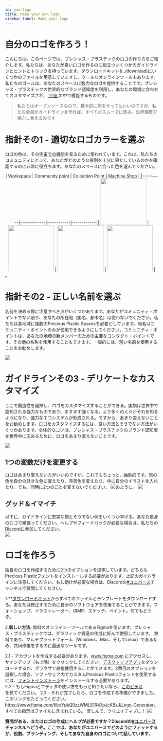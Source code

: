 ```yaml
---
id: yourlogo 
title: Make your own logo 
sidebar_label: Make your logo 
---
```

<style> 
:root { 
  --highlight: #f090b3; 
  --links: #f090b3; 
  --hover: #f2a5c1; 
} 
</style> 

# 自分のロゴを作ろう！ 

こんにちは。このページでは、プレシャス・プラスチックのロゴの作り方をご紹介します。私たちは、あなたが良いロゴを作るのに役立ついくつかのガイドラインとヒントとトリックを持っています。ダウンロードキット](../download)にいくつかのファイルを用意していますし、クールなオンラインツールもあります。私たちのゴールは、あなたのスペースに強力なロゴを提供することです。プレシャス・プラスチックの世界的なブランド認知度を利用し、あなたの環境に合わせてカスタマイズされ、[ 宇宙 ](../universe/universe) の中で機能するものです。 

>私たちはオープンソースなので、基本的に何をやってもいいのですが、私たち全員がガイドラインを守れば、すべてがスムーズに進み、世界規模で協力し合えるのです 

# 指針その1 - 適切なロゴカラーを選ぶ 

ロゴの色は、その[宇宙での機能](../universe/universe)を見るために使われています。これは、私たちのコミュニティにとって、あなたがどのような役割を十分に果たしているのかを確認するのに非常に役立ちます。あなたのスペースに合った色を選んでください。 

<center>
| Workspace   |   Community point  | Collection Point | Machine Shop | 
|----------|-------------|------------|------------| 
| <img src="../assets/universe/logo-workspace.png" width="150"/> | <img src="../assets/universe/logo-community.png" width="150"/> | <img src="../assets/universe/logo-collection.png" width="150"/>   | <img src="../assets/universe/logo-machineshop.png" width="150"/> | 
</center>。 

# 指針その2 - 正しい名前を選ぶ 

名前を決める際に注意すべき点がいくつかあります。あなたがコミュニティ・ポイントでない限り、あなたの所在地（国名、都市名）は使わないでください。私たちは各地域に複数のPrecious Plastic Spacesを必要としています。地名はコミュニティ・ポイントのみが使用できるようにしてください。コミュニティ・ポイントは、あなたの地域の新メンバーのための主要なコンタクト・ポイントです。その他の名称を使用することもできます。一般的には、短い名前を使用することをお勧めします。 

<img src="../assets/universe/logo-name.jpg"/></img> 

# ガイドラインその3 - デリケートなカスタマイズ 

ここで創造性を発揮し、ロゴをカスタマイズすることができる。国旗は世界中で認知される強力なものであり、ますます強くなる。より多くの人々がそれを知るようになり、強力なエコシステムが形成される。ですから、あまり変えないことをお勧めします。ロゴをカスタマイズするには、良い方法とそうでない方法がいくつかあります。全体的なコツは、プレシャス・プラスチックのブランド認知度を世界中に広めるために、ロゴをあまり変えないことです。 

<img src="../assets/universe/logo-good-bad.jpg" /></img>
## 1つの変数だけを変更する 
ロゴはあまり変えない方がいいのですが、これでもちょっと...抽象的です。旗の色を自分の好きな色に変えたり、背景色を変えたり、中に自分のイラストを入れたり。でも、同時に2つのことを変えないでください。 
<img src="../assets/universe/logo-variables.jpg" />のように。 
<img src="../assets/universe/not-3-variables.jpg" /></img> 
## グッド＆イマイチ 
以下に、ガイドラインに忠実な例とそうでない例をいくつか挙げる。あなた自身のロゴで頑張ってください。ヘルプやフィードバックが必要な場合は、私たちの[Discord](https://discordapp.com/invite/zmf98dw)に参加してください。   
<img src=".">
# ロゴを作ろう 
独自のロゴを作成するために2つのオプションを提供しています。どちらもPrecious Plasticフォントをインストールする必要があります。上記のガイドラインに注意してください。もし助けが必要な場合は、Discordの[#ユニバース](https://discordapp.com/invite/QUw8A3w)チャンネルで質問してください。

1.**[ダウンロードキット](../download)からすべてのファイルとテンプレートをダウンロードする。あなたは修正するために自分のソフトウェアを使用することができます。フォトショップ、イラストレーター、GIMP、スケッチ、ペイント。何でもどうぞ。 

2.**新しい方法:** 無料のオンライン・ツールであるFigmaを使います。プレシャス・プラスティックでは、グラフィック資産の作成に好んで使用しています。 
無料であり、マルチプラットフォーム（Windows、Mac、そしてLinux）であるため、共同作業をするのに最適なツールです。 

2.1 - アカウントを作成する必要があります。www.figma.com にアクセスし、サインアップ（右上隅）をクリックしてください。[デスクトップアプリ](https://www.figma.com/downloads/)をダウンロードするか、ブラウザで直接使用することができます。2番目のオプションを選択した場合、ソフトウェア内でカスタムPrecious Plasticフォントを使用するには、[フォントインストーラ](https://www.figma.com/downloads/)をインストールする必要があります。<br> 
2.2 - もしFigmaとエディタの使い方をもっと知りたいなら、[このビデオ](https://youtu.be/DSrbwCrEIII)<br>を見てください。 
2.3 - それが完了したら、ロゴを作成する準備ができました。<br>このリンクをたどってください。 
https://www.figma.com/file/YpkQ9zzWMLS1R47pJcKBxJ/Logo-Generator。<br> 
すべての指示はファイルに含まれている。 
楽しんで、クリエイティブに！ 
<img src="../assets/universe/figma-logo.gif" /></img>

<b>質問がある、またはロゴの作成にヘルプが必要ですか？Discordの[#ユニバース](https://discordapp.com/invite/QUw8A3w)チャンネルへどうぞ。ここでは、あなたがユニバースでどのようにフィットするか、役割、ブランディング、そしてあなた自身のロゴについて話しています</b>。 
